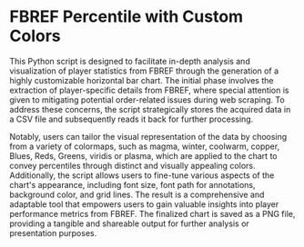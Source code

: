 # FBREF Percentile with Custom Colors

This Python script is designed to facilitate in-depth analysis and visualization of player statistics from FBREF through the generation of a highly customizable horizontal bar chart. The initial phase involves the extraction of player-specific details from FBREF, where special attention is given to mitigating potential order-related issues during web scraping. To address these concerns, the script strategically stores the acquired data in a CSV file and subsequently reads it back for further processing. 

Notably, users can tailor the visual representation of the data by choosing from a variety of colormaps, such as magma, winter, coolwarm, copper, Blues, Reds, Greens, viridis or plasma, which are applied to the chart to convey percentiles through distinct and visually appealing colors. Additionally, the script allows users to fine-tune various aspects of the chart's appearance, including font size, font path for annotations, background color, and grid lines. The result is a comprehensive and adaptable tool that empowers users to gain valuable insights into player performance metrics from FBREF. The finalized chart is saved as a PNG file, providing a tangible and shareable output for further analysis or presentation purposes.
